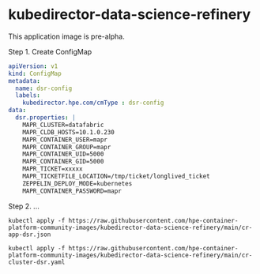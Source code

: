 # kubedirector-data-science-refinery

This application image is pre-alpha.

Step 1. Create ConfigMap

```yaml
apiVersion: v1
kind: ConfigMap
metadata:
  name: dsr-config
  labels:
    kubedirector.hpe.com/cmType : dsr-config
data:
  dsr.properties: |
    MAPR_CLUSTER=datafabric
    MAPR_CLDB_HOSTS=10.1.0.230
    MAPR_CONTAINER_USER=mapr
    MAPR_CONTAINER_GROUP=mapr
    MAPR_CONTAINER_UID=5000
    MAPR_CONTAINER_GID=5000
    MAPR_TICKET=xxxxx
    MAPR_TICKETFILE_LOCATION=/tmp/ticket/longlived_ticket
    ZEPPELIN_DEPLOY_MODE=kubernetes
    MAPR_CONTAINER_PASSWORD=mapr
```

Step 2. ...


```console
kubectl apply -f https://raw.githubusercontent.com/hpe-container-platform-community-images/kubedirector-data-science-refinery/main/cr-app-dsr.json

kubectl apply -f https://raw.githubusercontent.com/hpe-container-platform-community-images/kubedirector-data-science-refinery/main/cr-cluster-dsr.yaml
```
